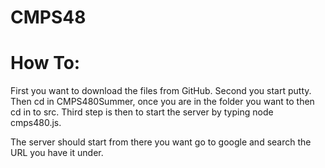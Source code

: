 # CMPS48
# How To:

First you want to download the files from GitHub.
Second you start putty. Then cd in CMPS480Summer, once you are in the folder you want to then cd in to src.
Third step is then to start the server by typing node cmps480.js.

The server should start from there you want go to google and search the URL you have it under.

